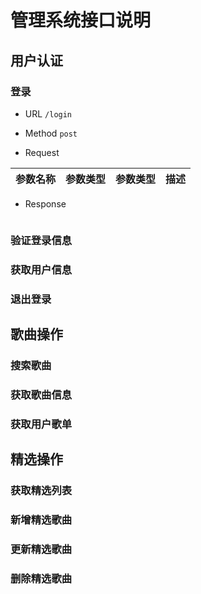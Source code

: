 # 管理系统接口说明

## 用户认证

### 登录

* URL `/login`

* Method `post`

* Request

参数名称|参数类型|参数类型|描述
---|---|---|---

* Response

``` json

```

### 验证登录信息

### 获取用户信息

### 退出登录

## 歌曲操作

### 搜索歌曲

### 获取歌曲信息

### 获取用户歌单

## 精选操作

### 获取精选列表

### 新增精选歌曲

### 更新精选歌曲

### 删除精选歌曲